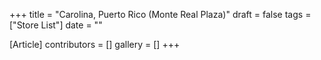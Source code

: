 +++
title = "Carolina, Puerto Rico (Monte Real Plaza)"
draft = false
tags = ["Store List"]
date = ""

[Article]
contributors = []
gallery = []
+++
